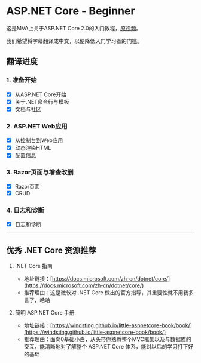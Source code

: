 # ASP.NET Core - Beginner

这是MVA上关于ASP.NET Core 2.0的入门教程，[原视频](https://mva.microsoft.com/en-US/training-courses/aspnet-core-beginner-18153)。

我们希望将字幕翻译成中文，以便降低入门学习者的门槛。

## 翻译进度

### 1. 准备开始

- [x] 从ASP.NET Core开始
- [x] 关于.NET命令行与模板
- [x] 文档与社区

### 2. ASP.NET Web应用

- [X] 从控制台到Web应用
- [X] 动态渲染HTML
- [X] 配置信息

### 3. Razor页面与增查改删

- [x] Razor页面
- [x] CRUD

### 4. 日志和诊断

- [x] 日志和诊断

---

## 优秀 .NET Core 资源推荐

1. .NET Core 指南
    - 地址链接：[https://docs.microsoft.com/zh-cn/dotnet/core/](https://docs.microsoft.com/zh-cn/dotnet/core/)
    - 推荐理由：这是微软对 .NET Core 做出的官方指导，其重要性就不用我多言了，哈哈

2. 简明 ASP.NET Core 手册
    - 地址链接：[https://windsting.github.io/little-aspnetcore-book/book/](https://windsting.github.io/little-aspnetcore-book/book/)
    - 推荐理由：面向0基础小白，从头带你熟悉整个MVC框架以及与数据库的交互，能清晰地对了解整个 ASP.NET Core 体系，能对以后的学习打下好的基础